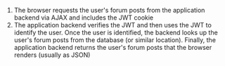 1. The browser requests the user's forum posts from the application backend via AJAX and includes the JWT cookie
1. The application backend verifies the JWT and then uses the JWT to identify the user. Once the user is identified, the backend looks up the user's forum posts from the database (or similar location). Finally, the application backend returns the user's forum posts that the browser renders (usually as JSON)